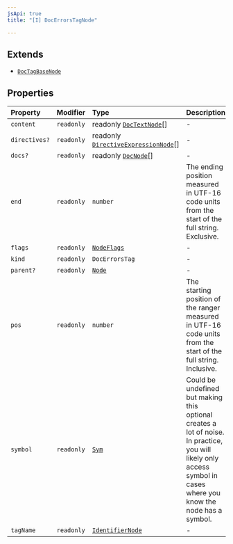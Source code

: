 ```yaml
---
jsApi: true
title: "[I] DocErrorsTagNode"

---
```

## Extends

- [`DocTagBaseNode`](DocTagBaseNode.md)

## Properties

| Property | Modifier | Type | Description | Overrides | Inherited from |
| :------ | :------ | :------ | :------ | :------ | :------ |
| `content` | `readonly` | readonly [`DocTextNode`](DocTextNode.md)[] | - | [`DocTagBaseNode`](DocTagBaseNode.md).`content` | [`DocTagBaseNode`](DocTagBaseNode.md).`content` |
| `directives?` | `readonly` | readonly [`DirectiveExpressionNode`](DirectiveExpressionNode.md)[] | - | [`DocTagBaseNode`](DocTagBaseNode.md).`directives` | [`DocTagBaseNode`](DocTagBaseNode.md).`directives` |
| `docs?` | `readonly` | readonly [`DocNode`](DocNode.md)[] | - | [`DocTagBaseNode`](DocTagBaseNode.md).`docs` | [`DocTagBaseNode`](DocTagBaseNode.md).`docs` |
| `end` | `readonly` | `number` | The ending position measured in UTF-16 code units from the start of the<br />full string. Exclusive. | [`DocTagBaseNode`](DocTagBaseNode.md).`end` | [`DocTagBaseNode`](DocTagBaseNode.md).`end` |
| `flags` | `readonly` | [`NodeFlags`](../enumerations/NodeFlags.md) | - | [`DocTagBaseNode`](DocTagBaseNode.md).`flags` | [`DocTagBaseNode`](DocTagBaseNode.md).`flags` |
| `kind` | `readonly` | `DocErrorsTag` | - | [`DocTagBaseNode`](DocTagBaseNode.md).`kind` | [`DocTagBaseNode`](DocTagBaseNode.md).`kind` |
| `parent?` | `readonly` | [`Node`](../type-aliases/Node.md) | - | [`DocTagBaseNode`](DocTagBaseNode.md).`parent` | [`DocTagBaseNode`](DocTagBaseNode.md).`parent` |
| `pos` | `readonly` | `number` | The starting position of the ranger measured in UTF-16 code units from the<br />start of the full string. Inclusive. | [`DocTagBaseNode`](DocTagBaseNode.md).`pos` | [`DocTagBaseNode`](DocTagBaseNode.md).`pos` |
| `symbol` | `readonly` | [`Sym`](Sym.md) | Could be undefined but making this optional creates a lot of noise. In practice,<br />you will likely only access symbol in cases where you know the node has a symbol. | [`DocTagBaseNode`](DocTagBaseNode.md).`symbol` | [`DocTagBaseNode`](DocTagBaseNode.md).`symbol` |
| `tagName` | `readonly` | [`IdentifierNode`](IdentifierNode.md) | - | [`DocTagBaseNode`](DocTagBaseNode.md).`tagName` | [`DocTagBaseNode`](DocTagBaseNode.md).`tagName` |
